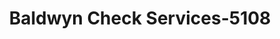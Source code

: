 ---
f_zip-code: 38829
f_state-code: MS
title: Baldwyn Check Services-5108
f_phone: 662-365-9199
f_city-only: Booneville
f_address: 311 Highway 145 N Booneville
f_location-unique-id: '5108'
slug: baldwyn-check-services-5108
updated-on: '2024-05-30T13:46:58.046Z'
created-on: '2024-05-30T13:36:59.803Z'
published-on: '2024-05-30T13:54:32.469Z'
f_city-state: cms/city/booneville-ms.md
f_company: cms/company/baldwyn-check-services.md
f_state: cms/state/mississippi.md
layout: '[payday-loan].html'
tags: payday-loan
---